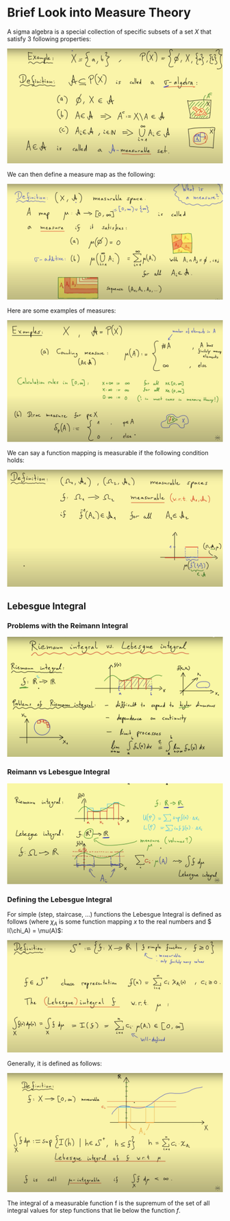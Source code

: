# Brief Look into Measure Theory

A sigma algebra is a special collection of specific subsets of a set $X$ that satisfy 3 following properties:

![monolithic](../search_pics/Brief%20Look%20into%20Measure%20Theory/Screen_Shot_2020-04-12_at_3.06.10_PM.png)

We can then define a measure map as the following:

![monolithic](../search_pics/Brief%20Look%20into%20Measure%20Theory/Screen_Shot_2020-04-12_at_2.50.01_PM.png)

Here are some examples of measures:

![monolithic](../search_pics/Brief%20Look%20into%20Measure%20Theory/Screen_Shot_2020-04-12_at_9.21.52_PM.png)

We can say a function mapping is measurable if the following condition holds:

![monolithic](../search_pics/Brief%20Look%20into%20Measure%20Theory/Screen_Shot_2020-04-12_at_9.28.44_PM.png)

## Lebesgue Integral

### Problems with the Reimann Integral

![monolithic](../search_pics/Brief%20Look%20into%20Measure%20Theory/Screen_Shot_2020-04-12_at_9.32.32_PM.png)

### Reimann vs Lebesgue Integral

![monolithic](../search_pics/Brief%20Look%20into%20Measure%20Theory/Screen_Shot_2020-04-12_at_9.34.21_PM.png)

### Defining the Lebesgue Integral

For simple (step, staircase, ...) functions the Lebesgue Integral is defined as follows (where $\chi_A$ is some function mapping $x$ to the real numbers and $ I(\chi_A) = \mu(A)$:

![monolithic](../search_pics/Brief%20Look%20into%20Measure%20Theory/Screen_Shot_2020-04-12_at_10.52.51_PM.png)

Generally, it is defined as follows:

![monolithic](../search_pics/Brief%20Look%20into%20Measure%20Theory/Screen_Shot_2020-04-12_at_9.37.49_PM.png)

The integral of a measurable function f is the supremum of the set of all integral values for step functions that lie below the function $f$.